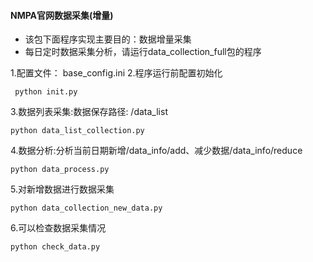#### NMPA官网数据采集(增量)
- 该包下面程序实现主要目的：数据增量采集
- 每日定时数据采集分析，请运行data_collection_full包的程序

1.配置文件： base_config.ini
2.程序运行前配置初始化
```
 python init.py
```   
3.数据列表采集:数据保存路径: /data_list
```
python data_list_collection.py
``` 

4.数据分析:分析当前日期新增/data_info/add、减少数据/data_info/reduce 
```
python data_process.py
``` 
5.对新增数据进行数据采集
```
python data_collection_new_data.py
```
6.可以检查数据采集情况
```
python check_data.py
```
